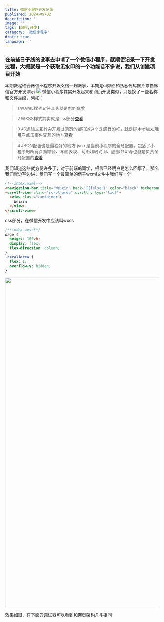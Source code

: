 ```yaml
---
title: 微信小程序开发记录
published: 2024-09-02
description: ''
image: ''
tags: [编程,开发]
category: '微信小程序'
draft: true 
language: ''
---
```

### 在前些日子线的没事去申请了一个微信小程序，就顺便记录一下开发过程，大概就是一个获取无水印的一个功能话不多说，我们从创建项目开始
本期教程结合微信小程序开发文档一起教学，本期是ui界面和熟悉代码图片来自微信官方开发演示
<img src="https://res.wx.qq.com/wxdoc/dist/assets/img/parts.99d276a1.png"/>
微信小程序其实开发起来和网页开发类似，只是换了一些名称和文件后缀，列如：

> 1.WXML模板文件其实就是html[查看](https://developers.weixin.qq.com/miniprogram/dev/framework/quickstart/code.html#WXML-%E6%A8%A1%E6%9D%BF)

> 2.WXSS样式其实就是css部分[查看](https://developers.weixin.qq.com/miniprogram/dev/framework/quickstart/code.html#WXSS-%E6%A0%B7%E5%BC%8F)

> 3.JS逻辑交互其实开发过网页的都知道这个是感受的吧，就是脚本功能处理用户点击事件交互的地方[查看](https://developers.weixin.qq.com/miniprogram/dev/framework/quickstart/code.html#JS-%E9%80%BB%E8%BE%91%E4%BA%A4%E4%BA%92)

> 4.JSON配置也是最独特的地方.json 是当前小程序的全局配置，包括了小程序的所有页面路径、界面表现、网络超时时间、底部 tab 等也就是负责全局配置的[查看](https://developers.weixin.qq.com/miniprogram/dev/framework/quickstart/code.html#JSON-%E9%85%8D%E7%BD%AE)

我们知道这些就方便许多了，对于前端的同学，相信已经明白是怎么回事了，那么我们就边写边讲，我们写一个最简单的例子wxml文件中我们写一个
```html
<!--index.wxml-->
<navigation-bar title="Weixin" back="{{false}}" color="black" background="#FFF"></navigation-bar>
<scroll-view class="scrollarea" scroll-y type="list">
  <view class="container">
    Weixin
  </view>
</scroll-view>
```
css部分，在微信开发中应该叫wxss
```css
/**index.wxss**/
page {
  height: 100vh;
  display: flex;
  flex-direction: column;
}
.scrollarea {
  flex: 1;
  overflow-y: hidden;
}
```
<img src="https://1drv.ms/i/s!Avg2PZWL9IIh8gYz7zZsMH91YH8m?embed=1&width=1920&height=1080" width="1920" height="1080" />

效果如图，在下面的调试器可以看到和网页架构几乎相同